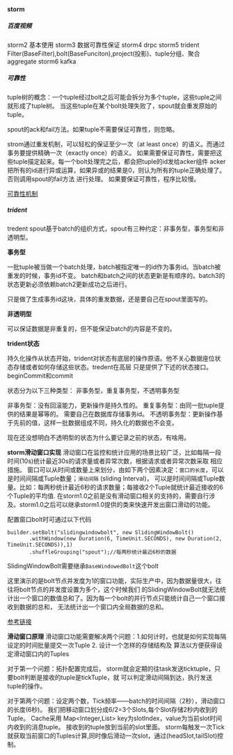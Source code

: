 #### storm

##### 百度视频
storm2 基本使用
storm3 数据可靠性保证
storm4 drpc
storm5 trident  Filter(BaseFilter),bolt(BaseFunciton),project(投影)、tuple分组、聚合aggregate
storm6 kafka

##### 可靠性

tuple树的概念：一个tuple经过bolt之后可能会拆分为多个tuple，这些tuple之间就形成了tuple树。
当这些tuple在某个bolt处理失败了，spout就会重发原始的tuple。

spout的ack和fail方法。如果tuple不需要保证可靠性，则忽略。

strom通过重发机制，可以轻松的保证至少一次（at least once）的语义。而通过事务要提供精确一次（exactly once）的语义。
如果需要保证可靠性，需要把这些tuple描定起来。每一个bolt处理完之后，都会把tuple的id发给acker组件
acker把所有的id进行异或运算，如果异或的结果是0，则认为所有的tuple正确处理了。否则调用spout的fail方法
进行处理。
如果要保证可靠性，程序比较慢。

[可靠性机制](https://www.cnblogs.com/hd3013779515/p/6971875.html)


##### trident

tredent spout基于batch的组织方式，spout有三种约定：非事务型，事务型和非透明型。

**事务型**

一批tuple被当做一个batch处理，batch被指定唯一的id作为事务id。当batch被重发的时候，事务id不变。
batch和batch之间的状态更新是有顺序的。batch3的状态更新必须依赖batch2更新成功之后进行。

只是做了生成事务id这块，具体的重发数据，还是要自己在spout里面写的。

**非透明型**

可以保证数据是非重复的，但不能保证batch的内容是不变的。


**trident状态**

持久化操作从状态开始，trident对状态有底层的操作原语。他不关心数据座位状态存储或者如何存储这些状态。tredent在高层
只是提供了下述的状态接口。beginCommit和commit

状态分为以下三种类型：
非事务型，重复事务型，不透明事务型

非事务型：没有回滚能力，更新操作是持久性的。
重复事务型：由同一批tuple提供的结果是幂等的。 需要自己在数据库存储事务id。
不透明事务型：更新操作基于先前的值，这样一批数据组成不同，持久化的数据也不会变。

现在还没想明白不透明型的状态为什么要记录之前的状态，有啥用。

**storm滑动窗口实现**
滑动窗口在监控和统计应用的场景比较广泛，比如每隔一段时间(10s)统计最近30s的请求量或者异常次数，根据请求或者异常次数采取
相应措施。
窗口可以从时间或数量上来划分，由如下两个因素决定：`窗口的长度`，可以是时间间隔或Tuple数量；`滑动间隔`
(sliding Interval)，
可以是时间间隔或Tuple数量。比如：每两秒统计最近6秒的请求数量；每接收2个Tuple就统计最近接收的6个Tuple的平均值.
在storm1.0之前是没有滑动窗口相关的支持的，需要自行涉及。storm1.0之后可以继承storm1.0提供的类来快速开发出窗口滑动的功能。

配置窗口bolt时可通过以下代码
```
builder.setBolt("slidingwindowbolt", new SlidingWindowBolt()
       .withWindow(new Duration(6, TimeUnit.SECONDS), new Duration(2, TimeUnit.SECONDS)),1)
       .shuffleGrouping("spout");//每两秒统计最近6秒的数据
```
SlidingWindowBolt需要继承`BaseWindowedBolt`这个bolt

这里演示的是bolt节点并发度为1的窗口功能，实际生产中，因为数据量很大，往往将bolt节点的并发度设置为多个，这个时候我们
的SlidingWindowBolt就无法统计出一个窗口的数值总和了。因为每一个bolt的并行节点只能统计自己一个窗口接收到数据的总和，
无法统计出一个窗口内全局数据的总和。

[参考链接](https://www.cnblogs.com/intsmaze/p/6481588.html)

**滑动窗口原理**
滑动窗口功能需要解决两个问题：1.如何计时，也就是如何实现每隔设定的时间批量提交一次Tuple  2. 设计一个怎样的存储结构及
算法以方便获得设定滑动窗口内的Tuples

对于第一个问题：拓扑配置完成后， storm就会定期的往task发送ticktuple，只要bolt判断是接收的tuple是tickTuple，就
可以判定滑动间隔到达，执行发送tuple的操作。

对于第两个问题：设定两个数，Tick频率——batch的时间间隔（2秒），滑动窗口的长度(6秒)。
我们把移动窗口划分成6/2=3个Slots,每个Slot存储2秒内收到的Tuple。
Cache采用 Map<Integer,List<T>> key为slotIndex，value为当前slot时间内收到的消息tuple。
接收到的tuple放到当前的slot里面。
storm每触发一次Tick就获取当前窗口的Tuples计算,同时像后滑动一次slot，通过(headSlot,tailSlot)控制。

